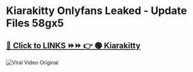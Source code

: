 
 # Kiarakitty Onlyfans Leaked - Update Files 58gx5

## <h2><a href="https://clipsfans.com/Kiarakitty&ref=git">🔗 Click to LINKS ⏩⏩ 👉 🟢 Kiarakitty </a></h2>

<a href="https://clipsfans.com/Kiarakitty&ref=git" rel="nofollow" data-target="animated-image.originalLink"><img src="https://i.ibb.co.com/xMMVF88/686577567.gif" alt="Viral Video Original" style="max-width: 100%; display: inline-block;" data-target="animated-image.originalImage"></a>

